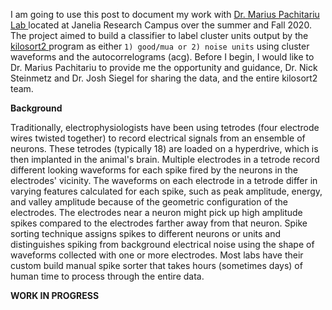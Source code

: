 I am going to use this post to document my work with <a href="https://www.janelia.org/lab/pachitariu-lab" target="_blank"> Dr. Marius Pachitariu Lab </a> located at Janelia Research Campus over the summer and Fall 2020.  The project aimed to build a classifier to label cluster units output by the <a href="https://github.com/MouseLand/Kilosort" target="_blank"> kilosort2 </a> program as either `1) good/mua or 2) noise units` using cluster waveforms and the autocorrelograms (acg). Before I begin, I would like to Dr. Marius Pachitariu to provide me the opportunity and guidance, Dr. Nick Steinmetz and Dr. Josh Siegel for sharing the data, and the entire kilosort2 team. 

**Background**


Traditionally, electrophysiologists have been using tetrodes (four electrode wires twisted together) to record electrical signals from an ensemble of neurons. These tetrodes (typically 18) are loaded on a hyperdrive, which is then implanted in the animal's brain. Multiple electrodes in a tetrode record different looking waveforms for each spike fired by the neurons in the electrodes' vicinity. The waveforms on each electrode in a tetrode differ in varying features calculated for each spike, such as peak amplitude, energy, and valley amplitude because of the geometric configuration of the electrodes. The electrodes near a neuron might pick up high amplitude spikes compared to the electrodes farther away from that neuron. Spike sorting technique assigns spikes to different neurons or units and distinguishes spiking from background electrical noise using the shape of waveforms collected with one or more electrodes. Most labs have their custom build manual spike sorter that takes hours (sometimes days) of human time to process through the entire data. 


**WORK IN PROGRESS**
